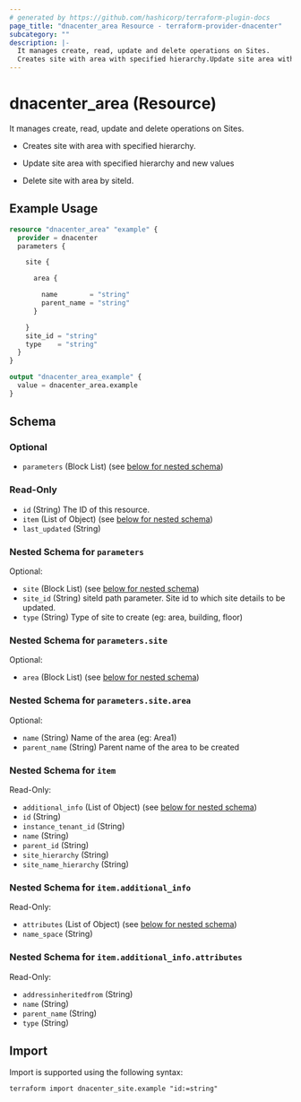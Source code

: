 ```yaml
---
# generated by https://github.com/hashicorp/terraform-plugin-docs
page_title: "dnacenter_area Resource - terraform-provider-dnacenter"
subcategory: ""
description: |-
  It manages create, read, update and delete operations on Sites.
  Creates site with area with specified hierarchy.Update site area with specified hierarchy and new valuesDelete site with area by siteId.
---
```


# dnacenter_area (Resource)

It manages create, read, update and delete operations on Sites.

- Creates site with area with specified hierarchy.

- Update site area with specified hierarchy and new values

- Delete site with area by siteId.

## Example Usage

```terraform
resource "dnacenter_area" "example" {
  provider = dnacenter
  parameters {

    site {

      area {

        name        = "string"
        parent_name = "string"
      }

    }
    site_id = "string"
    type    = "string"
  }
}

output "dnacenter_area_example" {
  value = dnacenter_area.example
}
```

<!-- schema generated by tfplugindocs -->
## Schema

### Optional

- `parameters` (Block List) (see [below for nested schema](#nestedblock--parameters))

### Read-Only

- `id` (String) The ID of this resource.
- `item` (List of Object) (see [below for nested schema](#nestedatt--item))
- `last_updated` (String)

<a id="nestedblock--parameters"></a>
### Nested Schema for `parameters`

Optional:

- `site` (Block List) (see [below for nested schema](#nestedblock--parameters--site))
- `site_id` (String) siteId path parameter. Site id to which site details to be updated.
- `type` (String) Type of site to create (eg: area, building, floor)

<a id="nestedblock--parameters--site"></a>
### Nested Schema for `parameters.site`

Optional:

- `area` (Block List) (see [below for nested schema](#nestedblock--parameters--site--area))

<a id="nestedblock--parameters--site--area"></a>
### Nested Schema for `parameters.site.area`

Optional:

- `name` (String) Name of the area (eg: Area1)
- `parent_name` (String) Parent name of the area to be created




<a id="nestedatt--item"></a>
### Nested Schema for `item`

Read-Only:

- `additional_info` (List of Object) (see [below for nested schema](#nestedobjatt--item--additional_info))
- `id` (String)
- `instance_tenant_id` (String)
- `name` (String)
- `parent_id` (String)
- `site_hierarchy` (String)
- `site_name_hierarchy` (String)

<a id="nestedobjatt--item--additional_info"></a>
### Nested Schema for `item.additional_info`

Read-Only:

- `attributes` (List of Object) (see [below for nested schema](#nestedobjatt--item--additional_info--attributes))
- `name_space` (String)

<a id="nestedobjatt--item--additional_info--attributes"></a>
### Nested Schema for `item.additional_info.attributes`

Read-Only:

- `addressinheritedfrom` (String)
- `name` (String)
- `parent_name` (String)
- `type` (String)

## Import

Import is supported using the following syntax:

```shell
terraform import dnacenter_site.example "id:=string"
```
